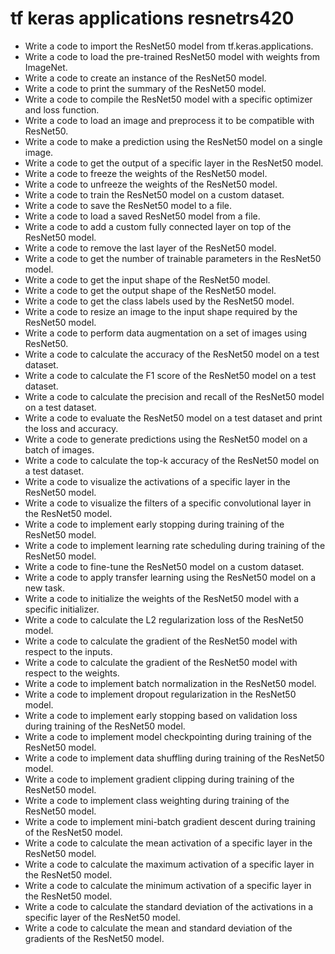 # tf keras applications resnetrs420

- Write a code to import the ResNet50 model from tf.keras.applications.
- Write a code to load the pre-trained ResNet50 model with weights from ImageNet.
- Write a code to create an instance of the ResNet50 model.
- Write a code to print the summary of the ResNet50 model.
- Write a code to compile the ResNet50 model with a specific optimizer and loss function.
- Write a code to load an image and preprocess it to be compatible with ResNet50.
- Write a code to make a prediction using the ResNet50 model on a single image.
- Write a code to get the output of a specific layer in the ResNet50 model.
- Write a code to freeze the weights of the ResNet50 model.
- Write a code to unfreeze the weights of the ResNet50 model.
- Write a code to train the ResNet50 model on a custom dataset.
- Write a code to save the ResNet50 model to a file.
- Write a code to load a saved ResNet50 model from a file.
- Write a code to add a custom fully connected layer on top of the ResNet50 model.
- Write a code to remove the last layer of the ResNet50 model.
- Write a code to get the number of trainable parameters in the ResNet50 model.
- Write a code to get the input shape of the ResNet50 model.
- Write a code to get the output shape of the ResNet50 model.
- Write a code to get the class labels used by the ResNet50 model.
- Write a code to resize an image to the input shape required by the ResNet50 model.
- Write a code to perform data augmentation on a set of images using ResNet50.
- Write a code to calculate the accuracy of the ResNet50 model on a test dataset.
- Write a code to calculate the F1 score of the ResNet50 model on a test dataset.
- Write a code to calculate the precision and recall of the ResNet50 model on a test dataset.
- Write a code to evaluate the ResNet50 model on a test dataset and print the loss and accuracy.
- Write a code to generate predictions using the ResNet50 model on a batch of images.
- Write a code to calculate the top-k accuracy of the ResNet50 model on a test dataset.
- Write a code to visualize the activations of a specific layer in the ResNet50 model.
- Write a code to visualize the filters of a specific convolutional layer in the ResNet50 model.
- Write a code to implement early stopping during training of the ResNet50 model.
- Write a code to implement learning rate scheduling during training of the ResNet50 model.
- Write a code to fine-tune the ResNet50 model on a custom dataset.
- Write a code to apply transfer learning using the ResNet50 model on a new task.
- Write a code to initialize the weights of the ResNet50 model with a specific initializer.
- Write a code to calculate the L2 regularization loss of the ResNet50 model.
- Write a code to calculate the gradient of the ResNet50 model with respect to the inputs.
- Write a code to calculate the gradient of the ResNet50 model with respect to the weights.
- Write a code to implement batch normalization in the ResNet50 model.
- Write a code to implement dropout regularization in the ResNet50 model.
- Write a code to implement early stopping based on validation loss during training of the ResNet50 model.
- Write a code to implement model checkpointing during training of the ResNet50 model.
- Write a code to implement data shuffling during training of the ResNet50 model.
- Write a code to implement gradient clipping during training of the ResNet50 model.
- Write a code to implement class weighting during training of the ResNet50 model.
- Write a code to implement mini-batch gradient descent during training of the ResNet50 model.
- Write a code to calculate the mean activation of a specific layer in the ResNet50 model.
- Write a code to calculate the maximum activation of a specific layer in the ResNet50 model.
- Write a code to calculate the minimum activation of a specific layer in the ResNet50 model.
- Write a code to calculate the standard deviation of the activations in a specific layer of the ResNet50 model.
- Write a code to calculate the mean and standard deviation of the gradients of the ResNet50 model.
